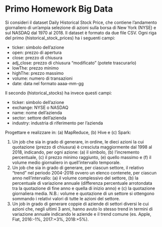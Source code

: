 # Primo Homework Big Data

Si consideri il dataset Daily Historical Stock Price, che contiene l’andamento giornaliero di un’ampia selezione di azioni sulla borsa di New York (NYSE) e sul NASDAQ dal 1970 al 2018. Il dataset è formato da due file CSV. Ogni riga del primo (historical_stock_prices) ha i seguenti campi:
* ticker: simbolo dell’azione
* open: prezzo di apertura
* close: prezzo di chiusura
* adj_close: prezzo di chiusura “modificato” (potete trascurarlo)
* lowThe: prezzo minimo
* highThe: prezzo massimo
* volume: numero di transazioni
* date: data nel formato aaaa-mm-gg

Il secondo (historical_stocks) ha invece questi campi:
* ticker: simbolo dell’azione
* exchange: NYSE o NASDAQ
* name: nome dell’azienda
* sector: settore dell’azienda
* industry: industria di riferimento per l’azienda

Progettare e realizzare in: (a) MapReduce, (b) Hive e (c) Spark:
1. Un job che sia in grado di generare, in ordine, le dieci azioni la cui quotazione (prezzo di chiusura) è cresciuta maggiormente dal 1998 al 2018, indicando, per ogni azione: (a) il simbolo, (b) l’incremento percentuale, (c) il prezzo minimo raggiunto, (e) quello massimo e (f) il volume medio giornaliero in quell’intervallo temporale.
2. Un job che sia in grado di generare, per ciascun settore, il relativo “trend” nel periodo 2004-2018 ovvero un elenco contenete, per ciascun anno nell’intervallo: (a) il volume complessivo del settore, (b) la percentuale di variazione annuale (differenza percentuale arrotondata tra la quotazione di fine anno e quella di inizio anno) e (c) la quotazione giornaliera media. N.B.: volume e quotazione di un settore si ottengono sommando i relativi valori di tutte le azioni del settore.
3. Un job in grado di generare coppie di aziende di settori diversi le cui azioni che, negli ultimi 3 anni, hanno avuto lo stesso trend in termini di variazione annuale indicando le aziende e il trend comune (es. Apple, Fiat, 2016:-1%, 2017:+3%, 2018:+5%).
